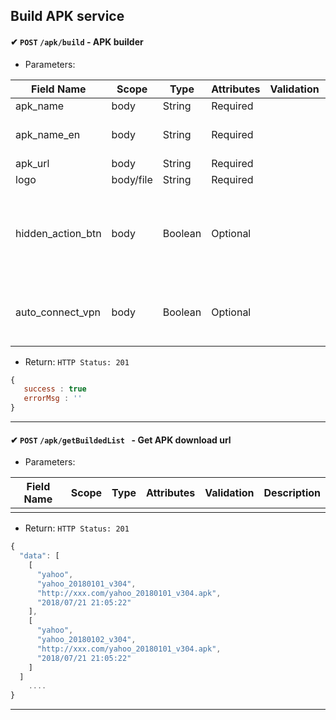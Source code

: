 ## Build APK service

####  ✔ `POST` `/apk/build` - APK builder

+ Parameters:

Field Name       | Scope | Type       | Attributes | Validation                | Description      
---------------- | ------- | ----------- | ----------- | -----------------------   | -------------
apk_name         | body   | String    | Required   |                               | APK name
apk_name_en         | body   | String    | Required   |                               | APK english name 
apk_url             | body   | String     | Required   |                       | URL
logo        | body/file   | String     | Required   |                         | APK's logo
hidden_action_btn  | body   | Boolean     | Optional   |             | Whether to  hidden Floating Action Button (**default : false**) 
 auto_connect_vpn        | body   | Boolean     | Optional   |           | Whether to enable auto connect vpn(**default : false**) 

+ Return: `HTTP Status: 201`

```javascript
{
   success : true
   errorMsg : ''
}
```
---------------------

####  ✔ `POST` `/apk/getBuildedList ` -  Get APK download url

+ Parameters:

Field Name       | Scope | Type       | Attributes | Validation                | Description      
---------------- | ------- | ----------- | ----------- | -----------------------   | -------------
         |    |     |  |                               |  


+ Return: `HTTP Status: 201`

```javascript
{
  "data": [
    [
      "yahoo",
      "yahoo_20180101_v304",
      "http://xxx.com/yahoo_20180101_v304.apk",
      "2018/07/21 21:05:22"
    ],
    [
      "yahoo",
      "yahoo_20180102_v304",
      "http://xxx.com/yahoo_20180101_v304.apk",
      "2018/07/21 21:05:22"
    ]
  ]
    ....
}
```
---------------------
